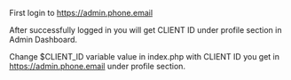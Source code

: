 First login to https://admin.phone.email

After successfully logged in you will get CLIENT ID under profile section in Admin Dashboard.

Change $CLIENT_ID variable value in index.php with CLIENT ID you get in https://admin.phone.email under profile section.